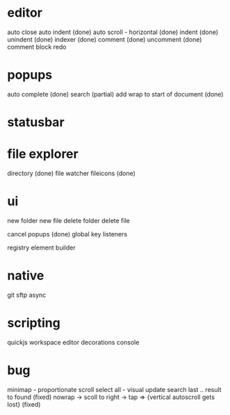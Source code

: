 # editor
auto close
auto indent (done)
auto scroll - horizontal (done)
indent (done)
unindent (done)
indexer (done)
comment (done)
uncomment (done)
comment block
redo

# popups
auto complete (done)
search (partial) 
add wrap to start of document (done)

# statusbar

# file explorer
directory (done)
file watcher
fileicons (done)

# ui
new folder
new file
delete folder
delete file

cancel popups (done)
global key listeners

registry
element
builder

# native
git
sftp
async

# scripting
quickjs
workspace
editor
decorations
console

# bug
minimap - proportionate scroll
select all - visual update
search last .. result to found (fixed)
nowrap -> scoll to right -> tap => {vertical autoscroll gets lost} (fixed)

